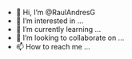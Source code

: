 - 👋 Hi, I’m @RaulAndresG
- 👀 I’m interested in ...
- 🌱 I’m currently learning ...
- 💞️ I’m looking to collaborate on ...
- 📫 How to reach me ...

<!---
RaulAndresG/RaulAndresG is a ✨ special ✨ repository because its `README.md` (this file) appears on your GitHub profile.
You can click the Preview link to take a look at your changes.
--->
